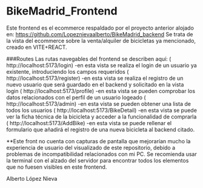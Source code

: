 # BikeMadrid_Frontend

Este frontend es el ecommerce respaldado por el proyecto anterior alojado en: https://github.com/Lopeznievaalberto/BikeMadrid_backend
Se trata de la vista del ecommerce sobre la venta/alquiler de bicicletas ya mencionado, creado en VITE+REACT.

###Routes
Las rutas navegables del frontend se describen aquí:
( http://localhost:5173/login) -en esta vista se realiza el login de un usuario ya existente, introduciendo los campos requeridos
( http://localhost:5173/register) -en esta vista se realiza el registro de un nuevo usuario que será guardado en el backend y solicitado en la vista login
( http://localhost:5173/profile) -en esta vista se pueden comprobar los datos relacionados con el perfil de un usuario logeado
( http://localhost:5173/admin) -en esta vista se pueden obtener una lista de todos los usuarios
( http://localhost:5173/BikeDetail) -en esta vista se puede ver la ficha técnica de la bicicleta y acceder a la funcionalidad de comprarla
( http://localhost:5173/AddBike) -en esta vista se puede rellenar el formulario que añadirá el registro de una nueva bicicleta al backend citado. 



**Este front no cuenta con capturas de pantalla que mejorarían mucho la experiencia de usuario del visualizado de este repositorio, debido a problemas de 
incompatibilidad relacionados con mi PC. Se recomienda usar la terminal con el alzado del servidor para encontrar todos los elementos que no fuesen visibles 
en este frontend.

Alberto López Nieva

